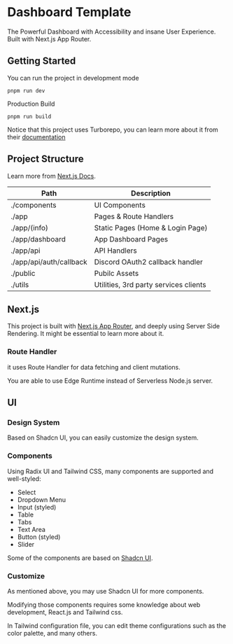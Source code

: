 # Dashboard Template

The Powerful Dashboard with Accessibility and insane User Experience.
Built with Next.js App Router.

## Getting Started

You can run the project in development mode

```
pnpm run dev
```

Production Build

```
pnpm run build
```

Notice that this project uses Turborepo, you can learn more about it from their [documentation](https://turbo.build/)

## Project Structure

Learn more from [Next.js Docs](https://nextjs.org/docs/getting-started/project-structure).

| Path                    | Description                           |
| ----------------------- | ------------------------------------- |
| ./components            | UI Components                         |
| ./app                   | Pages & Route Handlers                |
| ./app/(info)            | Static Pages (Home & Login Page)      |
| ./app/dashboard         | App Dashboard Pages                   |
| ./app/api               | API Handlers                          |
| ./app/api/auth/callback | Discord OAuth2 callback handler       |
| ./public                | Pubilc Assets                         |
| ./utils                 | Utilities, 3rd party services clients |

## Next.js

This project is built with [Next.js App Router](https://nextjs.org/docs), and deeply using Server Side Rendering. It might be essential to learn more about it.

### Route Handler

it uses Route Handler for data fetching and client mutations.

You are able to use Edge Runtime instead of Serverless Node.js server.

## UI

### Design System

Based on Shadcn UI, you can easily customize the design system.

### Components

Using Radix UI and Tailwind CSS, many components are supported and well-styled:

-   Select
-   Dropdown Menu
-   Input (styled)
-   Table
-   Tabs
-   Text Area
-   Button (styled)
-   Slider

Some of the components are based on [Shadcn UI](https://github.com/shadcn/ui).

### Customize

As mentioned above, you may use Shadcn UI for more components.

Modifying those components requires some knowledge about web development, React.js and Tailwind css.

In Tailwind configuration file, you can edit theme configurations such as the color palette, and many others.

